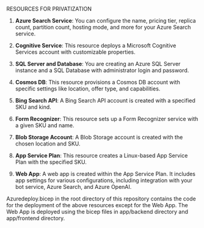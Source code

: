 RESOURCES FOR PRIVATIZATION

1. **Azure Search Service**: You can configure the name, pricing tier, replica count, partition count, hosting mode, and more for your Azure Search service.

2. **Cognitive Service**: This resource deploys a Microsoft Cognitive Services account with customizable properties.

3. **SQL Server and Database**: You are creating an Azure SQL Server instance and a SQL Database with administrator login and password.

4. **Cosmos DB**: This resource provisions a Cosmos DB account with specific settings like location, offer type, and capabilities.

5. **Bing Search API**: A Bing Search API account is created with a specified SKU and kind.

6. **Form Recognizer**: This resource sets up a Form Recognizer service with a given SKU and name.

7. **Blob Storage Account**: A Blob Storage account is created with the chosen location and SKU.

8. **App Service Plan**: This resource creates a Linux-based App Service Plan with the specified SKU.

9. **Web App**: A web app is created within the App Service Plan. It includes app settings for various configurations, including integration with your bot service, Azure Search, and Azure OpenAI.

Azuredeploy.bicep in the root directory of this repository contains the code for the deployment of the above resources except for the Web App. The Web App is deployed using the bicep files in app/backend directory and app/frontend directory.
